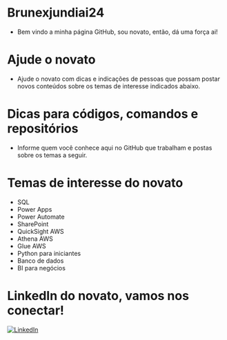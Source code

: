 # Brunexjundiai24

- Bem vindo a minha página GitHub, sou novato, então, dá uma força ai!

# Ajude o novato

- Ajude o novato com dicas e indicações de pessoas que possam postar novos conteúdos sobre os temas de interesse indicados abaixo. 

# Dicas para códigos, comandos e repositórios

- Informe quem você conhece aqui no GitHub que trabalham e postas sobre os temas a seguir. 

# Temas de interesse do novato

- SQL
- Power Apps
- Power Automate
- SharePoint
- QuickSight AWS
- Athena AWS
- Glue AWS
- Python para iniciantes
- Banco de dados
- BI para negócios

# LinkedIn do novato, vamos nos conectar!

[![LinkedIn](https://img.shields.io/badge/Linkedin-FFF?style=for-the-badge&logo=linkedin&logoColor=00f)](https://www.linkedin.com/in/brunofalmeida88/)

